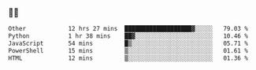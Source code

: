 ### 👨‍💻

<!--START_SECTION:waka-->

```txt
Other            12 hrs 27 mins  ███████████████████▓░░░░░   79.03 %
Python           1 hr 38 mins    ██▓░░░░░░░░░░░░░░░░░░░░░░   10.46 %
JavaScript       54 mins         █▒░░░░░░░░░░░░░░░░░░░░░░░   05.71 %
PowerShell       15 mins         ▒░░░░░░░░░░░░░░░░░░░░░░░░   01.61 %
HTML             12 mins         ▒░░░░░░░░░░░░░░░░░░░░░░░░   01.36 %
```

<!--END_SECTION:waka-->

